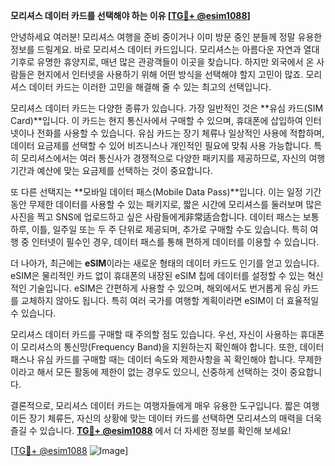 **모리셔스 데이터 카드를 선택해야 하는 이유 [[TG💪+ @esim1088](https://t.me/s/esim1088)]**

안녕하세요 여러분! 모리셔스 여행을 준비 중이거나 이미 방문 중인 분들께 정말 유용한 정보를 드릴게요. 바로 모리셔스 데이터 카드입니다. 모리셔스는 아름다운 자연과 열대 기후로 유명한 휴양지로, 매년 많은 관광객들이 이곳을 찾습니다. 하지만 외국에서 온 사람들은 현지에서 인터넷을 사용하기 위해 어떤 방식을 선택해야 할지 고민이 많죠. 모리셔스 데이터 카드는 이러한 고민을 해결해 줄 수 있는 최고의 선택입니다.

모리셔스 데이터 카드는 다양한 종류가 있습니다. 가장 일반적인 것은 **유심 카드(SIM Card)**입니다. 이 카드는 현지 통신사에서 구매할 수 있으며, 휴대폰에 삽입하여 인터넷이나 전화를 사용할 수 있습니다. 유심 카드는 장기 체류나 일상적인 사용에 적합하며, 데이터 요금제를 선택할 수 있어 비즈니스나 개인적인 필요에 맞춰 사용 가능합니다. 특히 모리셔스에서는 여러 통신사가 경쟁적으로 다양한 패키지를 제공하므로, 자신의 여행 기간과 예산에 맞는 요금제를 선택하는 것이 중요합니다.

또 다른 선택지는 **모바일 데이터 패스(Mobile Data Pass)**입니다. 이는 일정 기간 동안 무제한 데이터를 사용할 수 있는 패키지로, 짧은 시간에 모리셔스를 둘러보며 많은 사진을 찍고 SNS에 업로드하고 싶은 사람들에게非常适合합니다. 데이터 패스는 보통 하루, 이틀, 일주일 또는 두 주 단위로 제공되며, 추가로 구매할 수도 있습니다. 특히 여행 중 인터넷이 필수인 경우, 데이터 패스를 통해 편하게 데이터를 이용할 수 있습니다.

더 나아가, 최근에는 **eSIM**이라는 새로운 형태의 데이터 카드도 인기를 얻고 있습니다. eSIM은 물리적인 카드 없이 휴대폰의 내장된 eSIM 칩에 데이터를 설정할 수 있는 혁신적인 기술입니다. eSIM은 간편하게 사용할 수 있으며, 해외에서도 번거롭게 유심 카드를 교체하지 않아도 됩니다. 특히 여러 국가를 여행할 계획이라면 eSIM이 더 효율적일 수 있습니다.

모리셔스 데이터 카드를 구매할 때 주의할 점도 있습니다. 우선, 자신이 사용하는 휴대폰이 모리셔스의 통신망(Frequency Band)을 지원하는지 확인해야 합니다. 또한, 데이터 패스나 유심 카드를 구매할 때는 데이터 속도와 제한사항을 꼭 확인해야 합니다. 무제한이라고 해서 모든 활동에 제한이 없는 경우도 있으니, 신중하게 선택하는 것이 중요합니다.

결론적으로, 모리셔스 데이터 카드는 여행자들에게 매우 유용한 도구입니다. 짧은 여행이든 장기 체류든, 자신의 상황에 맞는 데이터 카드를 선택하면 모리셔스의 매력을 더욱 즐길 수 있습니다. **[TG💪+ @esim1088](https://t.me/s/esim1088)** 에서 더 자세한 정보를 확인해 보세요!

[[TG💪+ @esim1088](https://t.me/s/esim1088) ![Image](https://i.postimg.cc/Y0z9fWf4/image.png)]